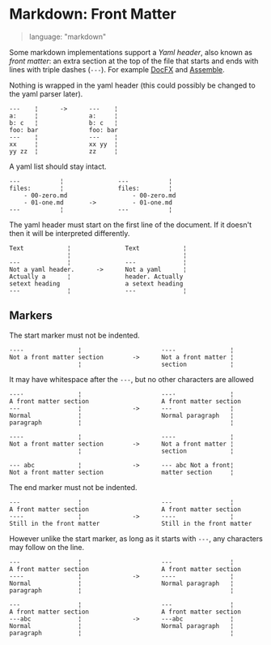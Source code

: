 # Markdown: Front Matter

> language: "markdown"

Some markdown implementations support a *Yaml header*, also known as *front matter*: an extra section at the top of the
file that starts and ends with lines with triple dashes (`---`). For example
[DocFX](https://dotnet.github.io/docfx/spec/docfx_flavored_markdown.html) and
[Assemble](https://assemble.io/docs/YAML-front-matter.html).

Nothing is wrapped in the yaml header (this could possibly be changed to the yaml parser
later).

    ---    ¦      ->      ---    ¦
    a:     ¦              a:     ¦
    b: c   ¦              b: c   ¦
    foo: bar              foo: bar
    ---    ¦              ---    ¦
    xx     ¦              xx yy  ¦
    yy zz  ¦              zz     ¦

A yaml list should stay intact.

    ---           ¦               ---           ¦
    files:        ¦               files:        ¦
        - 00-zero.md                  - 00-zero.md
        - 01-one.md       ->          - 01-one.md
    ---           ¦               ---           ¦

The yaml header must start on the first line of the document. If it doesn't then it will
be interpreted differently.

    Text            ¦               Text            ¦
                    ¦                               ¦
    ---             ¦               ---             ¦
    Not a yaml header.      ->      Not a yaml      ¦
    Actually a      ¦               header. Actually
    setext heading                  a setext heading
    ---             ¦               ---             ¦

## Markers

The start marker must not be indented.

    ·---               ¦                      ·---               ¦
    Not a front matter section        ->      Not a front matter ¦
                       ¦                      section            ¦

It may have whitespace after the `---`, but no other characters are allowed

    ---·               ¦                      ---·               ¦
    A front matter section                    A front matter section
    ---                ¦              ->      ---                ¦
    Normal             ¦                      Normal paragraph   ¦
    paragraph          ¦                                         ¦

    ----               ¦                      ----               ¦
    Not a front matter section        ->      Not a front matter ¦
                       ¦                      section            ¦

    --- abc            ¦              ->      --- abc Not a front¦
    Not a front matter section                matter section     ¦

The end marker must not be indented.

    ---                ¦                      ---                ¦
    A front matter section                    A front matter section
    ·---               ¦              ->      ·---               ¦
    Still in the front matter                 Still in the front matter

However unlike the start marker, as long as it starts with `---`, any characters may
follow on the line.

    ---                ¦                      ---                ¦
    A front matter section                    A front matter section
    ----               ¦              ->      ----               ¦
    Normal             ¦                      Normal paragraph   ¦
    paragraph          ¦                                         ¦

    ---                ¦                      ---                ¦
    A front matter section                    A front matter section
    ---abc             ¦              ->      ---abc             ¦
    Normal             ¦                      Normal paragraph   ¦
    paragraph          ¦                                         ¦
